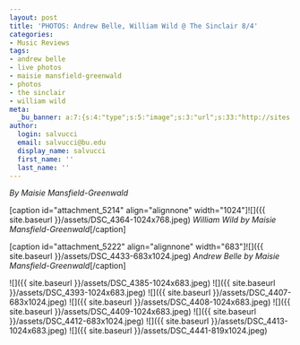 ```yaml
---
layout: post
title: 'PHOTOS: Andrew Belle, William Wild @ The Sinclair 8/4'
categories:
- Music Reviews
tags:
- andrew belle
- live photos
- maisie mansfield-greenwald
- photos
- the sinclair
- william wild
meta:
  _bu_banner: a:7:{s:4:"type";s:5:"image";s:3:"url";s:33:"http://sites.bu.edu/wtbu/files/2019/08/DSC_4385.jpeg";s:3:"alt";s:0:"";s:7:"post_id";s:4:"5215";s:4:"html";s:0:"";s:8:"position";s:12:"contentWidth";s:7:"caption";s:0:"";}
author:
  login: salvucci
  email: salvucci@bu.edu
  display_name: salvucci
  first_name: ''
  last_name: ''
---
```

_By Maisie Mansfield-Greenwald_

\[caption id="attachment\_5214" align="alignnone" width="1024"\]![]({{ site.baseurl }}/assets/DSC_4364-1024x768.jpeg) _William Wild by Maisie Mansfield-Greenwald_\[/caption\]

\[caption id="attachment\_5222" align="alignnone" width="683"\]![]({{ site.baseurl }}/assets/DSC_4433-683x1024.jpeg) _Andrew Belle by Maisie Mansfield-Greenwald_\[/caption\]

![]({{ site.baseurl }}/assets/DSC_4385-1024x683.jpeg) ![]({{ site.baseurl }}/assets/DSC_4393-1024x683.jpeg) ![]({{ site.baseurl }}/assets/DSC_4407-683x1024.jpeg) ![]({{ site.baseurl }}/assets/DSC_4408-1024x683.jpeg) ![]({{ site.baseurl }}/assets/DSC_4409-1024x683.jpeg) ![]({{ site.baseurl }}/assets/DSC_4412-683x1024.jpeg) ![]({{ site.baseurl }}/assets/DSC_4413-1024x683.jpeg) ![]({{ site.baseurl }}/assets/DSC_4441-819x1024.jpeg)